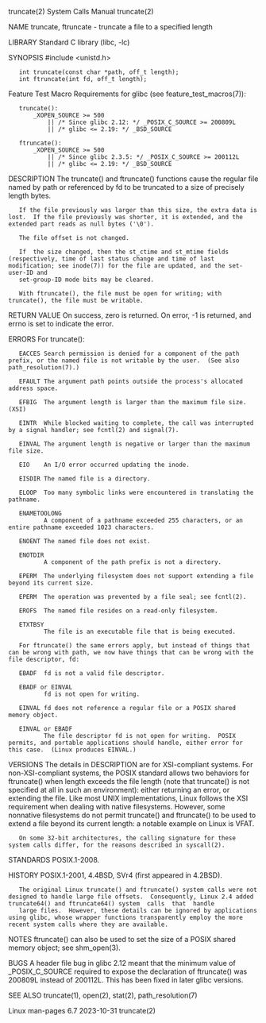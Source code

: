 truncate(2)                                                                                 System Calls Manual                                                                                 truncate(2)

NAME
       truncate, ftruncate - truncate a file to a specified length

LIBRARY
       Standard C library (libc, -lc)

SYNOPSIS
       #include <unistd.h>

       int truncate(const char *path, off_t length);
       int ftruncate(int fd, off_t length);

   Feature Test Macro Requirements for glibc (see feature_test_macros(7)):

       truncate():
           _XOPEN_SOURCE >= 500
               || /* Since glibc 2.12: */ _POSIX_C_SOURCE >= 200809L
               || /* glibc <= 2.19: */ _BSD_SOURCE

       ftruncate():
           _XOPEN_SOURCE >= 500
               || /* Since glibc 2.3.5: */ _POSIX_C_SOURCE >= 200112L
               || /* glibc <= 2.19: */ _BSD_SOURCE

DESCRIPTION
       The truncate() and ftruncate() functions cause the regular file named by path or referenced by fd to be truncated to a size of precisely length bytes.

       If the file previously was larger than this size, the extra data is lost.  If the file previously was shorter, it is extended, and the extended part reads as null bytes ('\0').

       The file offset is not changed.

       If  the size changed, then the st_ctime and st_mtime fields (respectively, time of last status change and time of last modification; see inode(7)) for the file are updated, and the set-user-ID and
       set-group-ID mode bits may be cleared.

       With ftruncate(), the file must be open for writing; with truncate(), the file must be writable.

RETURN VALUE
       On success, zero is returned.  On error, -1 is returned, and errno is set to indicate the error.

ERRORS
       For truncate():

       EACCES Search permission is denied for a component of the path prefix, or the named file is not writable by the user.  (See also path_resolution(7).)

       EFAULT The argument path points outside the process's allocated address space.

       EFBIG  The argument length is larger than the maximum file size. (XSI)

       EINTR  While blocked waiting to complete, the call was interrupted by a signal handler; see fcntl(2) and signal(7).

       EINVAL The argument length is negative or larger than the maximum file size.

       EIO    An I/O error occurred updating the inode.

       EISDIR The named file is a directory.

       ELOOP  Too many symbolic links were encountered in translating the pathname.

       ENAMETOOLONG
              A component of a pathname exceeded 255 characters, or an entire pathname exceeded 1023 characters.

       ENOENT The named file does not exist.

       ENOTDIR
              A component of the path prefix is not a directory.

       EPERM  The underlying filesystem does not support extending a file beyond its current size.

       EPERM  The operation was prevented by a file seal; see fcntl(2).

       EROFS  The named file resides on a read-only filesystem.

       ETXTBSY
              The file is an executable file that is being executed.

       For ftruncate() the same errors apply, but instead of things that can be wrong with path, we now have things that can be wrong with the file descriptor, fd:

       EBADF  fd is not a valid file descriptor.

       EBADF or EINVAL
              fd is not open for writing.

       EINVAL fd does not reference a regular file or a POSIX shared memory object.

       EINVAL or EBADF
              The file descriptor fd is not open for writing.  POSIX permits, and portable applications should handle, either error for this case.  (Linux produces EINVAL.)

VERSIONS
       The details in DESCRIPTION are for XSI-compliant systems.  For non-XSI-compliant systems, the POSIX standard allows two behaviors for ftruncate() when length exceeds the  file  length  (note  that
       truncate()  is  not specified at all in such an environment): either returning an error, or extending the file.  Like most UNIX implementations, Linux follows the XSI requirement when dealing with
       native filesystems.  However, some nonnative filesystems do not permit truncate() and ftruncate() to be used to extend a file beyond its current length: a notable example on Linux is VFAT.

       On some 32-bit architectures, the calling signature for these system calls differ, for the reasons described in syscall(2).

STANDARDS
       POSIX.1-2008.

HISTORY
       POSIX.1-2001, 4.4BSD, SVr4 (first appeared in 4.2BSD).

       The original Linux truncate() and ftruncate() system calls were not designed to handle large file offsets.  Consequently, Linux 2.4 added truncate64() and ftruncate64() system  calls  that  handle
       large files.  However, these details can be ignored by applications using glibc, whose wrapper functions transparently employ the more recent system calls where they are available.

NOTES
       ftruncate() can also be used to set the size of a POSIX shared memory object; see shm_open(3).

BUGS
       A  header  file  bug  in  glibc 2.12 meant that the minimum value of _POSIX_C_SOURCE required to expose the declaration of ftruncate() was 200809L instead of 200112L.  This has been fixed in later
       glibc versions.

SEE ALSO
       truncate(1), open(2), stat(2), path_resolution(7)

Linux man-pages 6.7                                                                              2023-10-31                                                                                     truncate(2)
